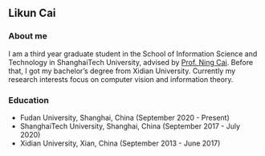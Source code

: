 ## Likun Cai

### About me
I am a third year graduate student in the School of Information Science and Technology in ShanghaiTech University, advised by [Prof. Ning Cai](http://sist.shanghaitech.edu.cn/sist_en/2018/0820/c3846a31784/page.htm). Before that, I got my bachelor’s degree from Xidian University. Currently my research interests focus on computer vision and information theory.

### Education
+ Fudan University, Shanghai, China (September 2020 - Present)
+ ShanghaiTech University, Shanghai, China (September 2017 - July 2020)
+ Xidian University, Xian, China (September 2013 - June 2017)
